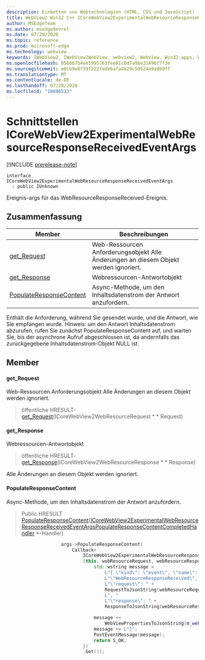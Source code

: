 ```yaml
---
description: Einbetten von Webtechnologien (HTML, CSS und JavaScript) in ihre systemeigenen Anwendungen mit dem Microsoft Edge WebView2-Steuerelement
title: WebView2 Win32 C++ ICoreWebView2ExperimentalWebResourceResponseReceivedEventArgs
author: MSEdgeTeam
ms.author: msedgedevrel
ms.date: 07/20/2020
ms.topic: reference
ms.prod: microsoft-edge
ms.technology: webview
keywords: IWebView2, IWebView2WebView, webview2, WebView, Win32-apps, Win32, Edge, ICoreWebView2, ICoreWebView2Controller, Browser-Steuerelement, Edge-HTML, ICoreWebView2ExperimentalWebResourceResponseReceivedEventArgs
ms.openlocfilehash: 056667b4ee1995763fee81c8d7a9be31496f7f3e
ms.sourcegitcommit: e0cb9e6f59f222fade6afa4829c59524a9a9b9ff
ms.translationtype: MT
ms.contentlocale: de-DE
ms.lasthandoff: 07/20/2020
ms.locfileid: "10886533"
---
```

# Schnittstellen ICoreWebView2ExperimentalWebResourceResponseReceivedEventArgs 

[!INCLUDE [prerelease-note](../../includes/prerelease-note.md)]

```
interface ICoreWebView2ExperimentalWebResourceResponseReceivedEventArgs
  : public IUnknown
```

Ereignis-args für das WebResourceResponseReceived-Ereignis.

## Zusammenfassung

 Member                        | Beschreibungen
--------------------------------|---------------------------------------------
[get_Request](#get_request) | Web-Ressourcen Anforderungsobjekt Alle Änderungen an diesem Objekt werden ignoriert.
[get_Response](#get_response) | Webressourcen-Antwortobjekt
[PopulateResponseContent](#populateresponsecontent) | Async-Methode, um den Inhaltsdatenstrom der Antwort anzufordern.

Enthält die Anforderung, während Sie gesendet wurde, und die Antwort, wie Sie empfangen wurde. Hinweis: um den Antwort Inhaltsdatenstrom abzurufen, rufen Sie zunächst PopulateResponseContent auf, und warten Sie, bis der asynchrone Aufruf abgeschlossen ist, da andernfalls das zurückgegebene Inhaltsdatenstrom-Objekt NULL ist.

## Member

#### get_Request 

Web-Ressourcen Anforderungsobjekt Alle Änderungen an diesem Objekt werden ignoriert.

> öffentliche HRESULT- [get_Request](#get_request)(ICoreWebView2WebResourceRequest * * Request)

#### get_Response 

Webressourcen-Antwortobjekt

> öffentliche HRESULT- [get_Response](#get_response)(ICoreWebView2WebResourceResponse * * Response)

Alle Änderungen an diesem Objekt werden ignoriert.

#### PopulateResponseContent 

Async-Methode, um den Inhaltsdatenstrom der Antwort anzufordern.

> Public HRESULT [PopulateResponseContent](#populateresponsecontent)([ICoreWebView2ExperimentalWebResourceResponseReceivedEventArgsPopulateResponseContentCompletedHandler](icorewebview2experimentalwebresourceresponsereceivedeventargspopulateresponsecontentcompletedhandler.md) *-Handler)

```cpp
                    args->PopulateResponseContent(
                        Callback<
                            ICoreWebView2ExperimentalWebResourceResponseReceivedEventArgsPopulateResponseContentCompletedHandler>(
                            [this, webResourceRequest, webResourceResponse](HRESULT result) {
                                std::wstring message =
                                    L"{ \"kind\": \"event\", \"name\": "
                                    L"\"WebResourceResponseReceived\", \"args\": {"
                                    L"\"request\": " +
                                    RequestToJsonString(webResourceRequest.get()) +
                                    L", "
                                    L"\"response\": " +
                                    ResponseToJsonString(webResourceResponse.get()) + L"}";

                                message +=
                                    WebViewPropertiesToJsonString(m_webviewEventSource.get());
                                message += L"}";
                                PostEventMessage(message);
                                return S_OK;
                            })
                            .Get());
```

